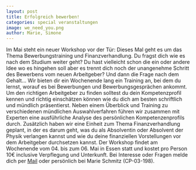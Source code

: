 ```yaml
---
layout: post
title: Erfolgreich bewerben!
categories: special veranstaltungen
image: we_need_you.png
author: Marie, Simone
---
```


Im Mai steht ein neuer Workshop vor der Tür: Dieses Mal geht es um das Thema Bewerbungstraining und Finanzverhandlung. 
Du fragst dich wie es nach dem Studium weiter geht? Du hast vielleicht schon die ein oder andere Idee wo es hingehen soll aber es trennt dich noch der unangenehme Schritt des Bewerbens vom neuen Arbeitgeber? Und dann die Frage nach dem Gehalt…
Wir bieten dir ein Wochenende lang ein Training an, bei dem du lernst, worauf es bei Bewerbungen und Bewerbungsgesprächen ankommt. 
Um den richtigen Arbeitgeber zu finden solltest du dein Kompetenzprofil kennen und richtig einschätzen können wie du dich am besten schriftlich und mündlich präsentierst.
Neben einem Überblick und Training zu verschiedenen mündlichen Auswahlverfahren führen wir zusammen mit Experten eine ausführliche Analyse des persönlichen Kompetenzenprofils durch. 
Zusätzlich haben wir eine Einheit zum Thema Finanzverhandlung geplant, in der es darum geht, was du als Absolventin oder Absolvent der Physik verlangen kannst und wie du deine finanziellen Vorstellungen vor dem Arbeitgeber durchsetzen kannst.
Der Workshop findet am Wochenende vom 04. bis zum 06. Mai in Essen statt und kostet pro Person 10€ inclusive Verpflegung und Unterkunft.
Bei Interesse oder Fragen melde dich per [Mail](mailto:workshop@pep-dortmund.org) oder persönlich bei Marie Schmitz (CP-03-198).


